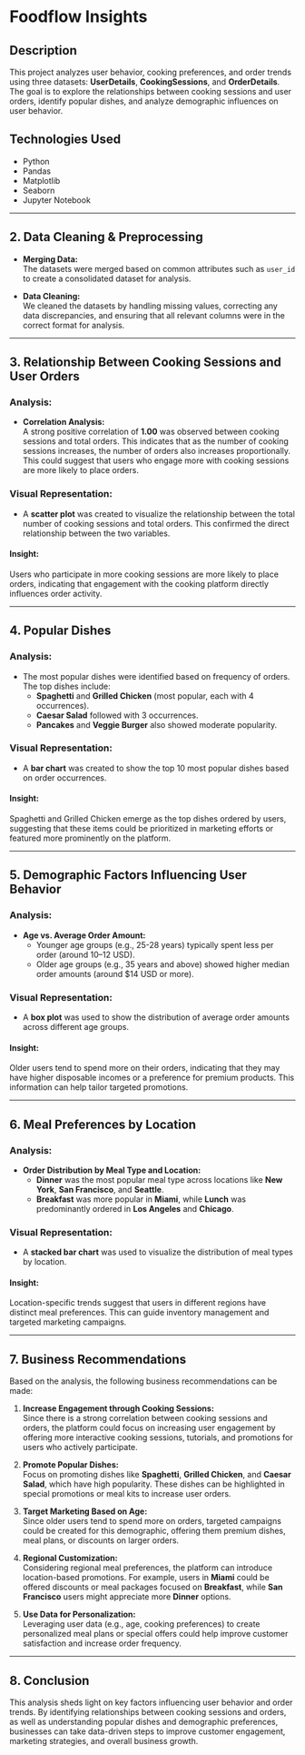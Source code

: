 # Foodflow Insights

## **Description**
This project analyzes user behavior, cooking preferences, and order trends using three datasets: **UserDetails**, **CookingSessions**, and **OrderDetails**. The goal is to explore the relationships between cooking sessions and user orders, identify popular dishes, and analyze demographic influences on user behavior.

## **Technologies Used**
- Python
- Pandas
- Matplotlib
- Seaborn
- Jupyter Notebook


---

## **2. Data Cleaning & Preprocessing**

- **Merging Data:**  
  The datasets were merged based on common attributes such as `user_id` to create a consolidated dataset for analysis.

- **Data Cleaning:**  
  We cleaned the datasets by handling missing values, correcting any data discrepancies, and ensuring that all relevant columns were in the correct format for analysis.

---

## **3. Relationship Between Cooking Sessions and User Orders**

### **Analysis:**
- **Correlation Analysis:**  
  A strong positive correlation of **1.00** was observed between cooking sessions and total orders. This indicates that as the number of cooking sessions increases, the number of orders also increases proportionally. This could suggest that users who engage more with cooking sessions are more likely to place orders.

### **Visual Representation:**  
- A **scatter plot** was created to visualize the relationship between the total number of cooking sessions and total orders. This confirmed the direct relationship between the two variables.

#### **Insight:**  
Users who participate in more cooking sessions are more likely to place orders, indicating that engagement with the cooking platform directly influences order activity.

---

## **4. Popular Dishes**

### **Analysis:**
- The most popular dishes were identified based on frequency of orders. The top dishes include:
  - **Spaghetti** and **Grilled Chicken** (most popular, each with 4 occurrences).
  - **Caesar Salad** followed with 3 occurrences.
  - **Pancakes** and **Veggie Burger** also showed moderate popularity.

### **Visual Representation:**  
- A **bar chart** was created to show the top 10 most popular dishes based on order occurrences.

#### **Insight:**  
Spaghetti and Grilled Chicken emerge as the top dishes ordered by users, suggesting that these items could be prioritized in marketing efforts or featured more prominently on the platform.

---

## **5. Demographic Factors Influencing User Behavior**

### **Analysis:**
- **Age vs. Average Order Amount:**
  - Younger age groups (e.g., 25-28 years) typically spent less per order (around $10–$12 USD).
  - Older age groups (e.g., 35 years and above) showed higher median order amounts (around $14 USD or more).
  
### **Visual Representation:**  
- A **box plot** was used to show the distribution of average order amounts across different age groups.

#### **Insight:**  
Older users tend to spend more on their orders, indicating that they may have higher disposable incomes or a preference for premium products. This information can help tailor targeted promotions.

---

## **6. Meal Preferences by Location**

### **Analysis:**
- **Order Distribution by Meal Type and Location:**
  - **Dinner** was the most popular meal type across locations like **New York**, **San Francisco**, and **Seattle**.
  - **Breakfast** was more popular in **Miami**, while **Lunch** was predominantly ordered in **Los Angeles** and **Chicago**.

### **Visual Representation:**  
- A **stacked bar chart** was used to visualize the distribution of meal types by location.

#### **Insight:**  
Location-specific trends suggest that users in different regions have distinct meal preferences. This can guide inventory management and targeted marketing campaigns.

---

## **7. Business Recommendations**

Based on the analysis, the following business recommendations can be made:

1. **Increase Engagement through Cooking Sessions:**  
   Since there is a strong correlation between cooking sessions and orders, the platform could focus on increasing user engagement by offering more interactive cooking sessions, tutorials, and promotions for users who actively participate.

2. **Promote Popular Dishes:**  
   Focus on promoting dishes like **Spaghetti**, **Grilled Chicken**, and **Caesar Salad**, which have high popularity. These dishes can be highlighted in special promotions or meal kits to increase user orders.

3. **Target Marketing Based on Age:**  
   Since older users tend to spend more on orders, targeted campaigns could be created for this demographic, offering them premium dishes, meal plans, or discounts on larger orders.

4. **Regional Customization:**  
   Considering regional meal preferences, the platform can introduce location-based promotions. For example, users in **Miami** could be offered discounts or meal packages focused on **Breakfast**, while **San Francisco** users might appreciate more **Dinner** options.

5. **Use Data for Personalization:**  
   Leveraging user data (e.g., age, cooking preferences) to create personalized meal plans or special offers could help improve customer satisfaction and increase order frequency.

---

## **8. Conclusion**

This analysis sheds light on key factors influencing user behavior and order trends. By identifying relationships between cooking sessions and orders, as well as understanding popular dishes and demographic preferences, businesses can take data-driven steps to improve customer engagement, marketing strategies, and overall business growth.


